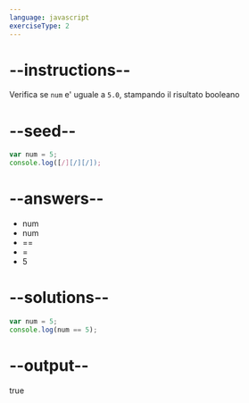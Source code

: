 ```yaml
---
language: javascript
exerciseType: 2
---
```


# --instructions--

Verifica se `num` e' uguale a `5.0`, stampando il risultato booleano

# --seed--

```javascript
var num = 5;
console.log([/][/][/]);
```

# --answers--

- num 
- num 
- == 
- = 
- 5

# --solutions--

```javascript
var num = 5;
console.log(num == 5);
```

# --output--

true
